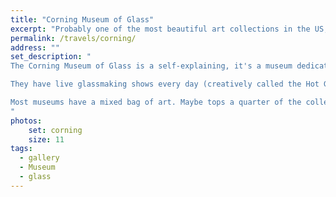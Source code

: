 ```yaml
---
title: "Corning Museum of Glass"
excerpt: "Probably one of the most beautiful art collections in the US, specially for a single material"
permalink: /travels/corning/
address: ""
set_description: "
The Corning Museum of Glass is a self-explaining, it's a museum dedicated to glass associated with Corning Glass. It was founded on Corning's 100 year birthday. It has an insanely huge gift shop, one of the largest in the world. That sells pretty much anything glass related that you could imagine. The museum itself has 35 centuries of glass art and artifacts on display. And they're bloody beautiful.

They have live glassmaking shows every day (creatively called the Hot Glass Show). They also have a fiber optic demo every day as well. And also rather fun, they have a glass breaking demo. And they have an art studio where they teach folks how to make glass art.

Most museums have a mixed bag of art. Maybe tops a quarter of the collection is great or captivating. Not everyone digs every type of art, so they have to cater to many tastes. Corning Museum? Nearly everything is either absolutely stunning or interesting. Way too much modern art that gets displayed looks like it could be make by a five year old handed random materials. Not here. Even the contemporary modern art is amazing, and contemporary modern art is usually terrible.
"
photos:
    set: corning
    size: 11
tags:
  - gallery
  - Museum
  - glass
---
```

